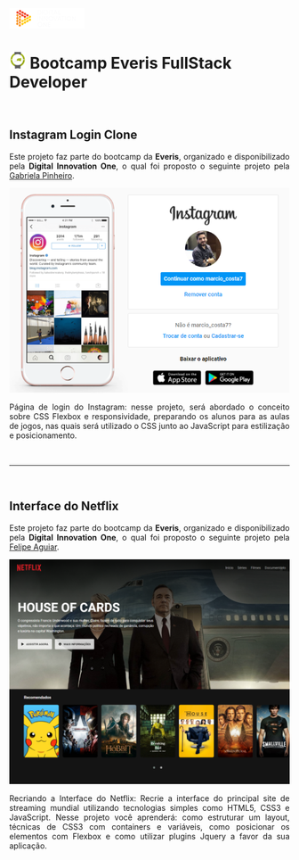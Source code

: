 </br>

<img src="https://github.com/mcosta21/bootcamp-dio-everis/blob/main/images/digital-innovation-one.png?raw=true" alt="Digital Innovation One"/>

<h1>
    <img height="30px" src="https://github.com/mcosta21/bootcamp-dio-everis/blob/main/images/everis.png?raw=true"/>
    Bootcamp Everis FullStack Developer
</h1>
    
</br>
<h2>Instagram Login Clone</h2>

<p align="justify">
    Este projeto faz parte do bootcamp da <strong>Everis</strong>, organizado e disponibilizado pela <strong>Digital Innovation One</strong>, o qual foi proposto o seguinte projeto pela <a href="https://github.com/SpruceGabriela">Gabriela Pinheiro</a>.
</p>

<p align="center">
<img src="https://github.com/mcosta21/bootcamp-dio-everis/blob/main/instagram-login-clone/assets/screen.png?raw=true" alt="Tela do Instagram" />
</p>

<p align="justify">Página de login do Instagram: nesse projeto, será abordado o conceito sobre CSS Flexbox e responsividade, preparando os alunos para as aulas de jogos, nas quais será utilizado o CSS junto ao JavaScript para estilização e posicionamento.</p>

</br>
<hr>
</br>

<h2>Interface do Netflix</h2>

<p align="justify">
    Este projeto faz parte do bootcamp da <strong>Everis</strong>, organizado e disponibilizado pela <strong>Digital Innovation One</strong>, o qual foi proposto o seguinte projeto pela <a href="https://www.linkedin.com/in/felipe-aguiar-047/">Felipe Aguiar</a>.
</p>

<p align="center">
<img src="https://github.com/mcosta21/bootcamp-dio-everis/blob/main/interface-netflix/assets/banner.png?raw=true" alt="Interface da Netflix" />
</p>

<p align="justify">Recriando a Interface do Netflix: Recrie a interface do principal site de streaming mundial utilizando tecnologias simples como HTML5, CSS3 e JavaScript. Nesse projeto você aprenderá: como estruturar um layout, técnicas de CSS3 com containers e variáveis, como posicionar os elementos com Flexbox e como utilizar plugins Jquery a favor da sua aplicação.</p>

